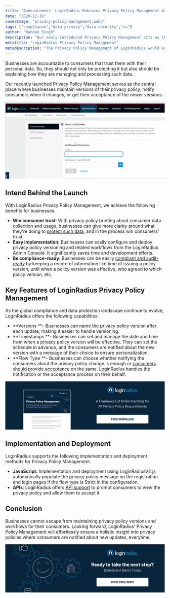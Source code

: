 ```yaml
---
title: "Announcement: LoginRadius Embraces Privacy Policy Management Amid Heightened Regulatory Updates"
date: "2020-12-16"
coverImage: "privacy-policy-management.webp"
tags: ["compliance","data privacy","data security","cx"]
author: "Kundan Singh"
description: "Our newly introduced Privacy Policy Management acts as the central place where companies retain versions of their privacy policy, inform customers when it changes, or get new versions adopted by them."
metatitle: "LoginRadius Privacy Policy Management"
metadescription: "The Privacy Policy Management of LoginRadius would easily ensure a holistic insight into privacy policies where users are still informed about new changes."
---
```


Businesses are accountable to consumers that trust them with their personal data. So, they should not only be protecting it but also should be explaining how they are managing and processing such data. 

Our recently launched Privacy Policy Management serves as the central place where businesses maintain versions of their privacy policy, notify consumers when it changes, or get their acceptance of the newer versions. 


![privacy-policy-loginradius](privacy-policy-loginradius.gif)



## Intend Behind the Launch

With LoginRadius Privacy Policy Management, we achieve the following benefits for businesses. 



*   **Win consumer trust**: With privacy policy briefing about consumer data collection and usage, businesses can give more clarity around what they're doing to [protect such data](https://www.loginradius.com/security/), and in the process win consumers’ trust.
*   **Easy implementation**: Businesses can easily configure and deploy privacy policy versioning and related workflows from the LoginRadius Admin Console. It significantly saves time and development efforts.
*   **Be compliance-ready**: Businesses can be easily [compliant and audit-ready](https://www.loginradius.com/compliances/) by keeping a record of information like time of issuing a policy version, until when a policy version was effective, who agreed to which policy version, etc.


## Key Features of LoginRadius Privacy Policy Management 

As the global compliance and data protection landscape continue to evolve, LoginRadius offers the following capabilities:



*   **Versions **- Businesses can name the privacy policy version after each update, making it easier to handle versioning.
*   **Timestamps **- Businesses can set and manage the date and time from when a privacy policy version will be effective. They can set the schedule in advance, and the consumers are notified about the new version with a message of their choice to ensure personalization.
*   **Flow Type **- Businesses can choose whether notifying the consumers about the privacy policy change is enough or [consumers should provide acceptance](https://www.loginradius.com/blog/identity/2020/06/consumer-data-privacy-security/) on the same. LoginRadius handles the notification or the acceptance process on their behalf. 

[![privacy-policy-management-datasheet](privacy-policy-management-datasheet.webp)](https://www.loginradius.com/resource/privacy-policy-management-datasheet)


## Implementation and Deployment 

LoginRadius supports the following implementation and deployment methods for Privacy Policy Management.



*   **JavaScript:** Implementation and deployment using LoginRadiusV2.js automatically populate the privacy policy message on the registration and login pages if the flow type is Strict in the configuration. 
*   **APIs**: LoginRadius offers [API support](https://www.loginradius.com/identity-api/) to prompt consumers to view the privacy policy and allow them to accept it.


## Conclusion 

Businesses cannot escape from maintaining privacy policy versions and workflows for their consumers. Looking forward, LoginRadius' Privacy Policy Management will effortlessly ensure a holistic insight into privacy policies where consumers are notified about new updates, everytime. 

[![book-a-demo-loginradius](../../assets/book-a-demo-loginradius.webp)](https://www.loginradius.com/contact-us?utm_source=blog&utm_medium=web&utm_campaign=privacy-policy-management)
